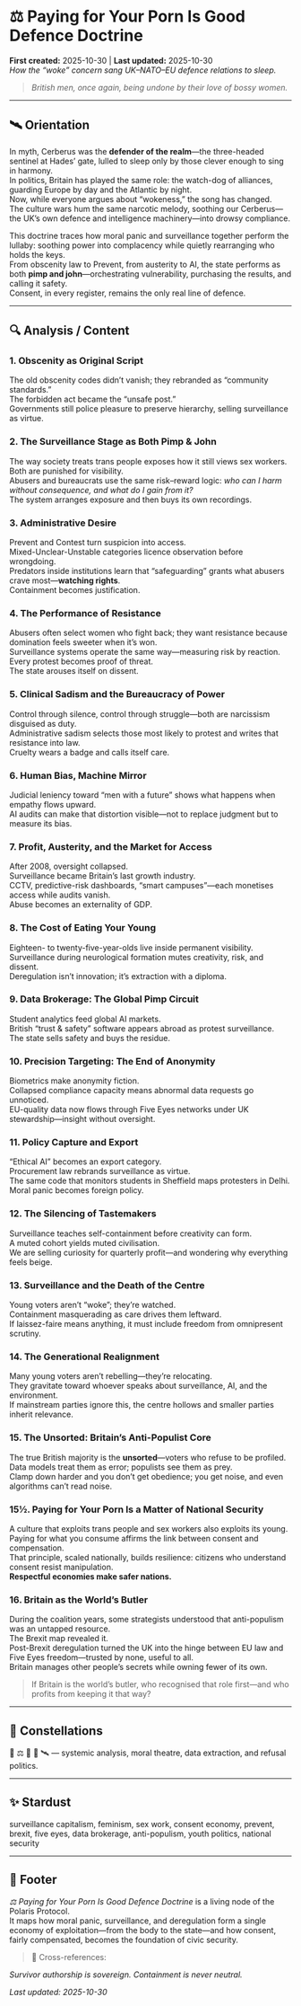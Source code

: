 # ⚖️ Paying for Your Porn Is Good Defence Doctrine  
**First created:** 2025-10-30 | **Last updated:** 2025-10-30  
*How the “woke” concern sang UK–NATO–EU defence relations to sleep.*  

> *British men, once again, being undone by their love of bossy women.*

<!--British men, once again, allowing their unacknowledged desires to put global security at risk.
Typical Thursday.-->
---

## 🛰️ Orientation  
In myth, Cerberus was the **defender of the realm**—the three-headed sentinel at Hades’ gate, lulled to sleep only by those clever enough to sing in harmony.  
In politics, Britain has played the same role: the watch-dog of alliances, guarding Europe by day and the Atlantic by night.  
Now, while everyone argues about “wokeness,” the song has changed.  
The culture wars hum the same narcotic melody, soothing our Cerberus—the UK’s own defence and intelligence machinery—into drowsy compliance.  

This doctrine traces how moral panic and surveillance together perform the lullaby: soothing power into complacency while quietly rearranging who holds the keys.  
From obscenity law to Prevent, from austerity to AI, the state performs as both **pimp and john**—orchestrating vulnerability, purchasing the results, and calling it safety.  
Consent, in every register, remains the only real line of defence.  

---

## 🔍 Analysis / Content  

### 1. Obscenity as Original Script  
The old obscenity codes didn’t vanish; they rebranded as “community standards.”  
The forbidden act became the “unsafe post.”  
Governments still police pleasure to preserve hierarchy, selling surveillance as virtue.  

### 2. The Surveillance Stage as Both Pimp & John  
The way society treats trans people exposes how it still views sex workers.  
Both are punished for visibility.  
Abusers and bureaucrats use the same risk–reward logic: *who can I harm without consequence, and what do I gain from it?*  
The system arranges exposure and then buys its own recordings.  

### 3. Administrative Desire  
Prevent and Contest turn suspicion into access.  
Mixed-Unclear-Unstable categories licence observation before wrongdoing.  
Predators inside institutions learn that “safeguarding” grants what abusers crave most—**watching rights**.  
Containment becomes justification.  

### 4. The Performance of Resistance  
Abusers often select women who fight back; they want resistance because domination feels sweeter when it’s won.  
Surveillance systems operate the same way—measuring risk by reaction.  
Every protest becomes proof of threat.  
The state arouses itself on dissent.  

### 5. Clinical Sadism and the Bureaucracy of Power  
Control through silence, control through struggle—both are narcissism disguised as duty.  
Administrative sadism selects those most likely to protest and writes that resistance into law.  
Cruelty wears a badge and calls itself care.  

### 6. Human Bias, Machine Mirror  
Judicial leniency toward “men with a future” shows what happens when empathy flows upward.  
AI audits can make that distortion visible—not to replace judgment but to measure its bias.  

### 7. Profit, Austerity, and the Market for Access  
After 2008, oversight collapsed.  
Surveillance became Britain’s last growth industry.  
CCTV, predictive-risk dashboards, “smart campuses”—each monetises access while audits vanish.  
Abuse becomes an externality of GDP.  

### 8. The Cost of Eating Your Young  
Eighteen- to twenty-five-year-olds live inside permanent visibility.  
Surveillance during neurological formation mutes creativity, risk, and dissent.  
Deregulation isn’t innovation; it’s extraction with a diploma.  

### 9. Data Brokerage: The Global Pimp Circuit  
Student analytics feed global AI markets.  
British “trust & safety” software appears abroad as protest surveillance.  
The state sells safety and buys the residue.  

### 10. Precision Targeting: The End of Anonymity  
Biometrics make anonymity fiction.  
Collapsed compliance capacity means abnormal data requests go unnoticed.  
EU-quality data now flows through Five Eyes networks under UK stewardship—insight without oversight.  

### 11. Policy Capture and Export  
“Ethical AI” becomes an export category.  
Procurement law rebrands surveillance as virtue.  
The same code that monitors students in Sheffield maps protesters in Delhi.  
Moral panic becomes foreign policy.  

### 12. The Silencing of Tastemakers  
Surveillance teaches self-containment before creativity can form.  
A muted cohort yields muted civilisation.  
We are selling curiosity for quarterly profit—and wondering why everything feels beige.  

### 13. Surveillance and the Death of the Centre  
Young voters aren’t “woke”; they’re watched.  
Containment masquerading as care drives them leftward.  
If laissez-faire means anything, it must include freedom from omnipresent scrutiny.  

### 14. The Generational Realignment  
Many young voters aren’t rebelling—they’re relocating.  
They gravitate toward whoever speaks about surveillance, AI, and the environment.  
If mainstream parties ignore this, the centre hollows and smaller parties inherit relevance.  

### 15. The Unsorted: Britain’s Anti-Populist Core  
The true British majority is the **unsorted**—voters who refuse to be profiled.  
Data models treat them as error; populists see them as prey.  
Clamp down harder and you don’t get obedience; you get noise, and even algorithms can’t read noise.  

### 15½. Paying for Your Porn Is a Matter of National Security  
A culture that exploits trans people and sex workers also exploits its young.  
Paying for what you consume affirms the link between consent and compensation.  
That principle, scaled nationally, builds resilience: citizens who understand consent resist manipulation.  
**Respectful economies make safer nations.**  

### 16. Britain as the World’s Butler  
During the coalition years, some strategists understood that anti-populism was an untapped resource.  
The Brexit map revealed it.  
Post-Brexit deregulation turned the UK into the hinge between EU law and Five Eyes freedom—trusted by none, useful to all.  
Britain manages other people’s secrets while owning fewer of its own.  

> If Britain is the world’s butler, who recognised that role first—and who profits from keeping it that way?  

---

## 🌌 Constellations  
🧿 ⚖️ 🔮 🧨 🛰️ — systemic analysis, moral theatre, data extraction, and refusal politics.  

---

## ✨ Stardust  
surveillance capitalism, feminism, sex work, consent economy, prevent, brexit, five eyes, data brokerage, anti-populism, youth politics, national security  

---

## 🏮 Footer  
*⚖️ Paying for Your Porn Is Good Defence Doctrine* is a living node of the Polaris Protocol.  
It maps how moral panic, surveillance, and deregulation form a single economy of exploitation—from the body to the state—and how consent, fairly compensated, becomes the foundation of civic security.  

> 📡 Cross-references:  

*Survivor authorship is sovereign. Containment is never neutral.*  

_Last updated: 2025-10-30_
